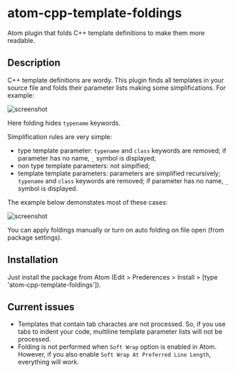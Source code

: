 # atom-cpp-template-foldings
Atom plugin that folds C++ template definitions to make them more readable.

## Description

C++ template definitions are wordy. This plugin finds all templates in your source file and folds their parameter lists making some simplifications. For example:

![screenshot](https://raw.githubusercontent.com/octomarat/atom-cpp-template-foldings/master/resources/demo.gif)

Here folding hides `typename` keywords.

Simplification rules are very simple:

* type template parameter: `typename` and `class` keywords are removed; if parameter has no name, `_` symbol is displayed;
* non type template parameters: not simpified;
* template template parameters: parameters are simplified recursively; `typename` and `class` keywords are removed; if parameter has no name, `_` symbol is displayed.

The example below demonstates most of these cases:

![screenshot](https://raw.githubusercontent.com/octomarat/atom-cpp-template-foldings/master/resources/demo-complex.gif)

You can apply foldings manually or turn on auto folding on file open (from package settings).

## Installation

Just install the package from Atom (Edit > Prederences > Install > [type 'atom-cpp-template-foldings']).

## Current issues

* Templates that contain tab charactes are not processed. So, if you use tabs to indent your code, multiline template parameter lists will not be processed.
* Folding is not performed when `Soft Wrap` option is enabled in Atom. However, if you also enable `Soft Wrap At Preferred Line Length`, everything will work.
